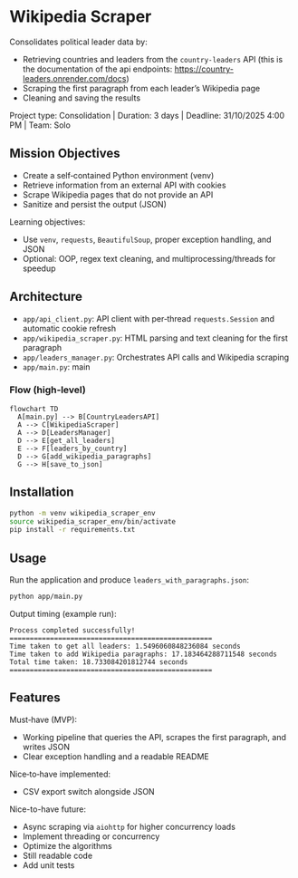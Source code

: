 # Wikipedia Scraper

Consolidates political leader data by:
- Retrieving countries and leaders from the `country-leaders` API (this is the documentation of the api endpoints: https://country-leaders.onrender.com/docs)
- Scraping the first paragraph from each leader’s Wikipedia page
- Cleaning and saving the results

Project type: Consolidation | Duration: 3 days | Deadline: 31/10/2025 4:00 PM | Team: Solo

## Mission Objectives
- Create a self‑contained Python environment (venv)
- Retrieve information from an external API with cookies
- Scrape Wikipedia pages that do not provide an API
- Sanitize and persist the output (JSON)

Learning objectives:
- Use `venv`, `requests`, `BeautifulSoup`, proper exception handling, and JSON
- Optional: OOP, regex text cleaning, and multiprocessing/threads for speedup

## Architecture
- `app/api_client.py`: API client with per‑thread `requests.Session` and automatic cookie refresh
- `app/wikipedia_scraper.py`: HTML parsing and text cleaning for the first paragraph
- `app/leaders_manager.py`: Orchestrates API calls and Wikipedia scraping
- `app/main.py`: main

### Flow (high‑level)
```mermaid
flowchart TD
  A[main.py] --> B[CountryLeadersAPI]
  A --> C[WikipediaScraper]
  A --> D[LeadersManager]
  D --> E[get_all_leaders]
  E --> F[leaders_by_country]
  D --> G[add_wikipedia_paragraphs]
  G --> H[save_to_json]
```



## Installation
```bash
python -m venv wikipedia_scraper_env
source wikipedia_scraper_env/bin/activate
pip install -r requirements.txt
```

## Usage
Run the application and produce `leaders_with_paragraphs.json`:
```bash
python app/main.py
```

Output timing (example run):
```
Process completed successfully!
==================================================
Time taken to get all leaders: 1.5496060848236084 seconds
Time taken to add Wikipedia paragraphs: 17.183464288711548 seconds
Total time taken: 18.733084201812744 seconds
==================================================
```

## Features
Must‑have (MVP):
- Working pipeline that queries the API, scrapes the first paragraph, and writes JSON
- Clear exception handling and a readable README

Nice‑to‑have implemented:
- CSV export switch alongside JSON

Nice-to-have future:
- Async scraping via `aiohttp` for higher concurrency loads
- Implement threading or concurrency
- Optimize the algorithms
- Still readable code
- Add unit tests

